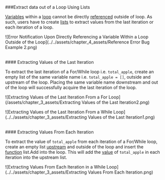 ###Extract data out of a Loop Using Lists

[Variables](../chapter_1_mobius_interface/procedure_line.md) within a [loop](../chapter_3_procedures/Loops.md) cannot be directly [referenced](Rules.md) outside of loop. As such, users have to create [lists](List.md) to extract values from the last iteration or each iteration of a loop. 

![Error Notification Upon Directly Referencing a Variable Within a Loop Outside of the Loop](../../assets/chapter_4_assets/Reference Error Bug Example 2.png)

<br>
#### Extracting Values of the Last Iteration

To extract the last iteration of a For/While loop i.e. `total_apple`, create an empty list of the same variable name i.e. `total_apple = []`, outside and upstream of the loop. Placing the same variable name downstream and out of the loop will successfully acquire the last iteration of the loop.

![Extracting Values of the Last Iteration From a For Loop](/assets/chapter_3_assets/Extracting Values of the Last Iteration2.png)

![Extracting Values of the Last Iteration From a While Loop](../../assets/chapter_3_assets/Extracting Values of the Last Iteration1.png)

<br>
#### Extracting Values From Each Iteration

To extract the value of `total_apple` from each iteration of a For/While loop, create an empty list [upstream](../chapter_3_procedures/Rules.md) and outside of the loop and insert the [function](../chapter_3_procedures/Functions.md) list.Add into the loop. This will add the [value](../chapter_3_procedures/Values.md) of `total_apple` in each iteration into the upstream list.

![Extracting Values From Each Iteration in a While Loop](../../assets/chapter_3_assets/Extracting Values From Each Iteration.png)